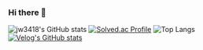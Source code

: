 ### Hi there 👋

![jw3418's GitHub stats](https://github-readme-stats.vercel.app/api?username=K-Junyyy&show_icons=true&theme=dracula)
[![Solved.ac Profile](http://mazassumnida.wtf/api/generate_badge?boj=jw3418)](https://solved.ac/jw3418)
![Top Langs](https://github-readme-stats.vercel.app/api/top-langs/?username=jw3418&layout=compact&theme=dracula)
[![Velog's GitHub stats](https://velog-readme-stats.vercel.app/api/badge?name=jw3418)](https://velog.io/@jw3418) 
<!--
**jw3418/jw3418** is a ✨ _special_ ✨ repository because its `README.md` (this file) appears on your GitHub profile.

Here are some ideas to get you started:

- 🔭 I’m currently working on ...
- 🌱 I’m currently learning ...
- 👯 I’m looking to collaborate on ...
- 🤔 I’m looking for help with ...
- 💬 Ask me about ...
- 📫 How to reach me: ...
- 😄 Pronouns: ...
- ⚡ Fun fact: ...
-->
